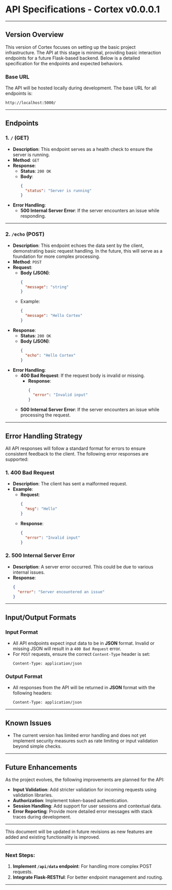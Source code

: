 
# **API Specifications - Cortex v0.0.0.1**

---

## **Version Overview**
This version of Cortex focuses on setting up the basic project infrastructure. The API at this stage is minimal, providing basic interaction endpoints for a future Flask-based backend. Below is a detailed specification for the endpoints and expected behaviors.

### **Base URL**
The API will be hosted locally during development. The base URL for all endpoints is:

```
http://localhost:5000/
```

---

## **Endpoints**

### **1. `/` (GET)**
- **Description**: This endpoint serves as a health check to ensure the server is running.
- **Method**: `GET`
- **Response**:
  - **Status**: `200 OK`
  - **Body**:
    ```json
    {
      "status": "Server is running"
    }
    ```
- **Error Handling**:
  - **500 Internal Server Error**: If the server encounters an issue while responding.

---

### **2. `/echo` (POST)**
- **Description**: This endpoint echoes the data sent by the client, demonstrating basic request handling. In the future, this will serve as a foundation for more complex processing.
- **Method**: `POST`
- **Request**:
  - **Body (JSON)**:
    ```json
    {
      "message": "string"
    }
    ```
  - Example:
    ```json
    {
      "message": "Hello Cortex"
    }
    ```
- **Response**:
  - **Status**: `200 OK`
  - **Body (JSON)**:
    ```json
    {
      "echo": "Hello Cortex"
    }
    ```
- **Error Handling**:
  - **400 Bad Request**: If the request body is invalid or missing.
    - **Response**:
      ```json
      {
        "error": "Invalid input"
      }
      ```
  - **500 Internal Server Error**: If the server encounters an issue while processing the request.

---

## **Error Handling Strategy**

All API responses will follow a standard format for errors to ensure consistent feedback to the client. The following error responses are supported:

### **1. 400 Bad Request**
- **Description**: The client has sent a malformed request.
- **Example**:
  - **Request**:
    ```json
    {
      "msg": "Hello"
    }
    ```
  - **Response**:
    ```json
    {
      "error": "Invalid input"
    }
    ```

### **2. 500 Internal Server Error**
- **Description**: A server error occurred. This could be due to various internal issues.
- **Response**:
  ```json
  {
    "error": "Server encountered an issue"
  }
  ```

---

## **Input/Output Formats**

### **Input Format**
- All API endpoints expect input data to be in **JSON** format. Invalid or missing JSON will result in a `400 Bad Request` error.
- For `POST` requests, ensure the correct `Content-Type` header is set:
  ```
  Content-Type: application/json
  ```

### **Output Format**
- All responses from the API will be returned in **JSON** format with the following headers:
  ```
  Content-Type: application/json
  ```

---

## **Known Issues**
- The current version has limited error handling and does not yet implement security measures such as rate limiting or input validation beyond simple checks.

---

## **Future Enhancements**
As the project evolves, the following improvements are planned for the API:
- **Input Validation**: Add stricter validation for incoming requests using validation libraries.
- **Authorization**: Implement token-based authentication.
- **Session Handling**: Add support for user sessions and contextual data.
- **Error Reporting**: Provide more detailed error messages with stack traces during development.

---

This document will be updated in future revisions as new features are added and existing functionality is improved.

---

### Next Steps:
1. **Implement `/api/data` endpoint**: For handling more complex POST requests.
2. **Integrate Flask-RESTful**: For better endpoint management and routing.

---